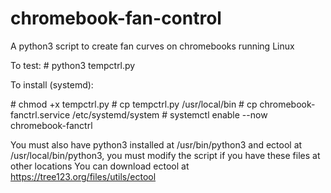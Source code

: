 # chromebook-fan-control
A python3 script to create fan curves on chromebooks running Linux

To test:
\# python3 tempctrl.py

To install (systemd):

\# chmod +x tempctrl.py
\# cp tempctrl.py /usr/local/bin
\# cp chromebook-fanctrl.service /etc/systemd/system
\# systemctl enable --now chromebook-fanctrl

You must also have python3 installed at /usr/bin/python3 and ectool at /usr/local/bin/python3, you must modify the script if you have these files at other locations
You can download ectool at https://tree123.org/files/utils/ectool
